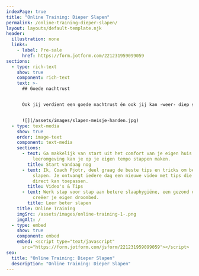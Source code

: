 ```yaml
---
indexPage: true
title: "Online Training: Dieper Slapen"
permalink: /online-training-dieper-slapen/
layout: layouts/default-template.njk
header:
  illustration: none
  links:
    - label: Pre-sale
      href: https://form.jotform.com/221231959099059
sections:
  - type: rich-text
    show: true
    component: rich-text
    text: >-
      ## Goede nachtrust


      Ook jij verdient een goede nachtrust én ook jij kan -weer- diep slapen. Maak een einde aan slapeloze nachten én begin de dag weer met energie. 


      ![](/assets/images/slapen-meisje-handen.jpg)
  - type: text-media
    show: true
    order: image-text
    component: text-media
    sections:
      - text: Ga makkelijk van start uit het comfort van je eigen huis. In je eigen
          leeromgeving kan je op je eigen tempo stappen maken.
        title: Start vandaag nog
      - text: Ik, Coach Pjotr, deel graag de beste tips en tricks om beter en dieper te
          slapen. Je ontvangt iedere dag een nieuwe video met tips die jij
          direct kan toepassen.
        title: Video's & Tips
      - text: Werk stap voor stap aan betere slaaphygiëne, een gezond ochtendritueel én
          creëer je eigen droombed.
        title: Leer beter slapen
    title: Online Training
    imgSrc: /assets/images/online-training-1-.png
    imgAlt: /
  - type: embed
    show: true
    component: embed
    embed: <script type="text/javascript"
      src="https://form.jotform.com/jsform/221231959099059"></script>
seo:
  title: "Online Training: Dieper Slapen"
  description: "Online Training: Dieper Slapen"
---
```

